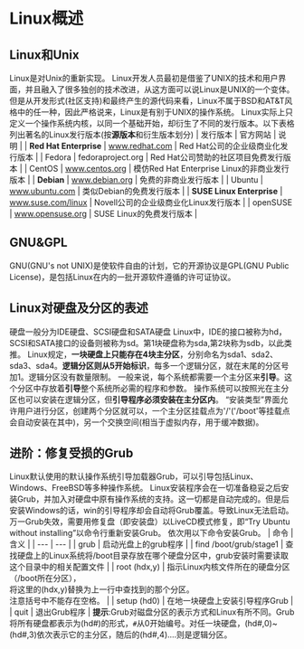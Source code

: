# Linux概述
## Linux和Unix
Linux是对Unix的重新实现。
Linux开发人员最初是借鉴了UNIX的技术和用户界面，并且融入了很多独创的技术改进，从这方面可以说Linux是UNIX的一个变体。
但是从开发形式(社区支持)和最终产生的源代码来看，Linux不属于BSD和AT&T风格中的任一种，因此严格说来，Linux是有别于UNIX的操作系统。
Linux实际上只定义一个操作系统内核，以同一个基础开始，却衍生了不同的发行版本。以下表格列出著名的Linux发行版本(按**源版本**和衍生版本划分)
| 发行版本 | 官方网站 | 说 明 |
| **Red Hat Enterprise** | www.redhat.com | Red Hat公司的企业级商业化发行版本 |
| Fedora | fedoraproject.org | Red Hat公司赞助的社区项目免费发行版本 |
| CentOS | www.centos.org | 模仿Red Hat Enterprise Linux的非商业发行版本 |
| **Debian** | www.debian.org | 免费的非商业发行版本 |
| Ubuntu | www.ubuntu.com | 类似Debian的免费发行版本 |
| **SUSE Linux Enterprise** | www.suse.com/linux | Novell公司的企业级商业化Linux发行版本 |
| openSUSE | www.opensuse.org | SUSE Linux的免费发行版本 |

## GNU&GPL
GNU(GNU's not UNIX)是使软件自由的计划，它的开源协议是GPL(GNU Public License)，是包括Linux在内的一批开源软件遵循的许可证协议。
## Linux对硬盘及分区的表述
硬盘一般分为IDE硬盘、SCSI硬盘和SATA硬盘
Linux中，IDE的接口被称为hd，SCSI和SATA接口的设备则被称为sd。第1块硬盘称为sda,第2块称为sdb，以此类推。
Linux规定，**一块硬盘上只能存在4块主分区**，分别命名为sda1、sda2、sda3、sda4。**逻辑分区则从5开始标识**，每多一个逻辑分区，就在末尾的分区号加1。逻辑分区没有数量限制。
一般来说，每个系统都需要一个主分区来**引导**。这个分区中存放着**引导**整个系统所必需的程序和参数。
操作系统可以按照光在主分区也可以安装在逻辑分区，但**引导程序必须安装在主分区内**。
“安装类型”界面允许用户进行分区，创建两个分区就可以，一个主分区挂载点为'/'('/boot'等挂载点会自动安装在其中)，另一个交换空间(相当于虚拟内存，用于缓冲数据)。
## 进阶：修复受损的Grub
Linux默认使用的默认操作系统引导加载器Grub，可以引导包括Linux、Windows、FreeBSD等多种操作系统。
Linux安装程序会在一切准备稳妥之后安装Grub，并加入对硬盘中原有操作系统的支持。这一切都是自动完成的。但是后安装Windows的话，win的引导程序却会自动将Grub覆盖。导致Linux无法启动。
万一Grub失效，需要用修复盘（即安装盘）以LiveCD模式修复，即“Try Ubuntu without installing”以命令行重新安装Grub。
依次用以下命令安装Grub。
| 命令 | 含义 |
| --- | --- |
| grub | 启动光盘上的grub程序 |
| find /boot/grub/stage1 | 查找硬盘上的Linux系统将/boot目录存放在哪个硬盘分区中，grub安装时需要读取这个目录中的相关配置文件 |
| root (hdx,y) | 指示Linux内核文件所在的硬盘分区（/boot所在分区），<br>将这里的(hdx,y)替换为上一行中查找到的那个分区。<br>注意括号中不能存在空格。 |
| setup (hd0) | 在地一块硬盘上安装引导程序Grub |
| quit | 退出Grub程序 |
**提示**:Grub对磁盘分区的表示方式和Linux有所不同。Grub将所有硬盘都表示为(hd#)的形式，`#`从0开始编号。对任一块硬盘，(hd#,0)~(hd#,3)依次表示它的主分区，随后的(hd#,4)....则是逻辑分区。
